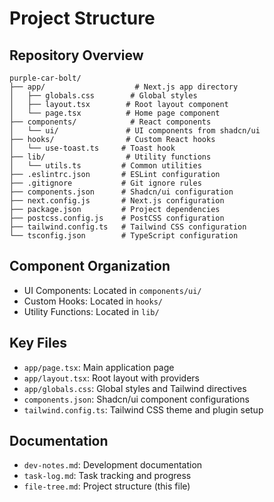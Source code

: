 # Project Structure

## Repository Overview
```
purple-car-bolt/
├── app/                    # Next.js app directory
│   ├── globals.css        # Global styles
│   ├── layout.tsx        # Root layout component
│   └── page.tsx          # Home page component
├── components/            # React components
│   └── ui/               # UI components from shadcn/ui
├── hooks/                # Custom React hooks
│   └── use-toast.ts     # Toast hook
├── lib/                  # Utility functions
│   └── utils.ts         # Common utilities
├── .eslintrc.json       # ESLint configuration
├── .gitignore           # Git ignore rules
├── components.json      # Shadcn/ui configuration
├── next.config.js       # Next.js configuration
├── package.json         # Project dependencies
├── postcss.config.js    # PostCSS configuration
├── tailwind.config.ts   # Tailwind CSS configuration
└── tsconfig.json        # TypeScript configuration
```

## Component Organization
- UI Components: Located in `components/ui/`
- Custom Hooks: Located in `hooks/`
- Utility Functions: Located in `lib/`

## Key Files
- `app/page.tsx`: Main application page
- `app/layout.tsx`: Root layout with providers
- `app/globals.css`: Global styles and Tailwind directives
- `components.json`: Shadcn/ui component configurations
- `tailwind.config.ts`: Tailwind CSS theme and plugin setup

## Documentation
- `dev-notes.md`: Development documentation
- `task-log.md`: Task tracking and progress
- `file-tree.md`: Project structure (this file) 